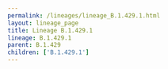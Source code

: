 ```yaml
---
permalink: /lineages/lineage_B.1.429.1.html
layout: lineage_page
title: Lineage B.1.429.1
lineage: B.1.429.1
parent: B.1.429
children: ['B.1.429.1']
---
```

